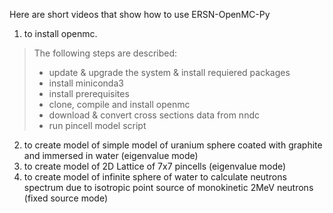 Here are short videos that show how to use ERSN-OpenMC-Py 
1. to install openmc.
>The following steps are described:
>    - update & upgrade the system & install requiered packages
>    - install miniconda3
>    - install prerequisites
>    - clone, compile and install openmc
>    - download & convert cross sections data from nndc
>    - run pincell model script
2. to create model of simple model of uranium sphere coated with graphite and immersed in water (eigenvalue mode)
3. to create model of 2D Lattice of 7x7 pincells (eigenvalue mode)
4. to create model of infinite sphere of water to calculate neutrons spectrum due to isotropic point source of monokinetic 2MeV neutrons (fixed source mode)
